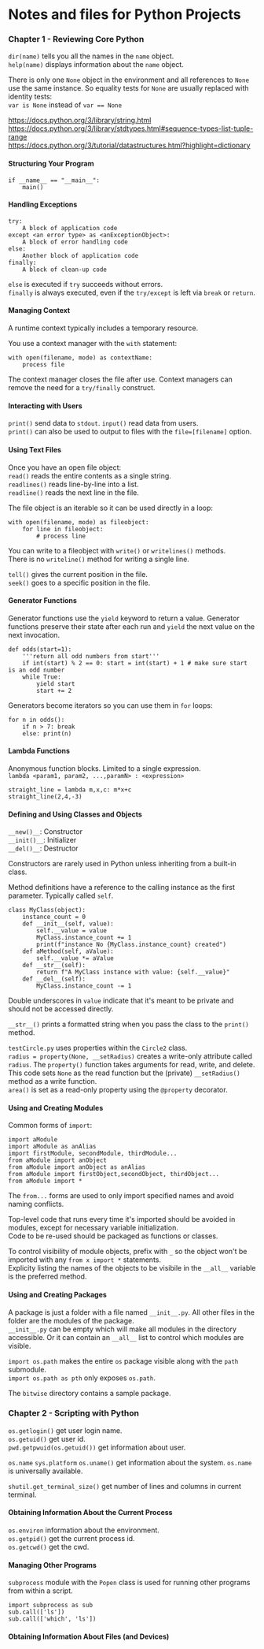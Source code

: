 # Notes and files for Python Projects

### Chapter 1 - Reviewing Core Python

`dir(name)` tells you all the names in the `name` object.<br>
`help(name)` displays information about the `name` object.

There is only one `None` object in the environment and all references to `None` use the same instance. So equality tests for `None` are usually replaced with identity tests:<br>
`var is None` instead of `var == None`

https://docs.python.org/3/library/string.html<br>
https://docs.python.org/3/library/stdtypes.html#sequence-types-list-tuple-range<br>
https://docs.python.org/3/tutorial/datastructures.html?highlight=dictionary

#### Structuring Your Program

```
if __name__ == "__main__":
    main()
```

#### Handling Exceptions

```
try:
    A block of application code
except <an error type> as <anExceptionObject>:
    A block of error handling code
else:
    Another block of application code
finally:
    A block of clean-up code
```

`else` is executed if `try` succeeds without errors.<br>
`finally` is always executed, even if the `try/except` is left via `break` or `return`.

#### Managing Context

A runtime context typically includes a temporary resource.

You use a context manager with the `with` statement:<br>
```
with open(filename, mode) as contextName:
    process file
```

The context manager closes the file after use. Context managers can remove the need for a `try/finally` construct.

#### Interacting with Users

`print()` send data to `stdout`. `input()` read data from users.<br>
`print()` can also be used to output to files with the `file=[filename]` option.

#### Using Text Files

Once you have an open file object:<br>
`read()` reads the entire contents as a single string.<br>
`readlines()` reads line-by-line into a list.<br>
`readline()` reads the next line in the file.

The file object is an iterable so it can be used directly in a loop:<br>
```
with open(filename, mode) as fileobject:
    for line in fileobject:
        # process line
```

You can write to a fileobject with `write()` or `writelines()` methods.<br>
There is no `writeline()` method for writing a single line.

`tell()` gives the current position in the file.<br>
`seek()` goes to a specific position in the file.

#### Generator Functions

Generator functions use the `yield` keyword to return a value. Generator functions preserve their state after each run and `yield` the next value on the next invocation.
```
def odds(start=1):
    '''return all odd numbers from start'''
    if int(start) % 2 == 0: start = int(start) + 1 # make sure start is an odd number
    while True:
        yield start
        start += 2
```

Generators become iterators so you can use them in `for` loops:
```
for n in odds():
    if n > 7: break
    else: print(n)
```

#### Lambda Functions

Anonymous function blocks. Limited to a single expression.<br>
`lambda <param1, param2, ...,paramN> : <expression>`

`straight_line = lambda m,x,c: m*x+c`<br>
`straight_line(2,4,-3)`

#### Defining and Using Classes and Objects

`__new()__`: Constructor<br>
`__init()__`: Initializer<br>
`__del()__`: Destructor

Constructors are rarely used in Python unless inheriting from a built-in class.

Method definitions have a reference to the calling instance as the first parameter. Typically called `self`.<br>
```
class MyClass(object):
    instance_count = 0
    def __init__(self, value):
        self.__value = value
        MyClass.instance_count += 1
        print(f"instance No {MyClass.instance_count} created")
    def aMethod(self, aValue):
        self.__value *= aValue
    def __str__(self):
        return f"A MyClass instance with value: {self.__value}"
    def __del__(self):
        MyClass.instance_count -= 1
```

Double underscores in `value` indicate that it's meant to be private and should not be accessed directly.

`__str__()` prints a formatted string when you pass the class to the `print()` method.

`testCircle.py` uses properties within the `Circle2` class.<br>
`radius = property(None, __setRadius)` creates a write-only attribute called `radius`. The `property()` function takes arguments for read, write, and delete. This code sets `None` as the read function but the (private) `__setRadius()` method as a write function.<br>
`area()` is set as a read-only property using the `@property` decorator.

#### Using and Creating Modules

Common forms of `import`:
```
import aModule
import aModule as anAlias
import firstModule, secondModule, thirdModule...
from aModule import anObject
from aModule import anObject as anAlias
from aModule import firstObject,secondObject, thirdObject...
from aModule import *
```

The `from...` forms are used to only import specified names and avoid naming conflicts.

Top-level code that runs every time it's imported should be avoided in modules, except for necessary variable initialization.<br>
Code to be re-used should be packaged as functions or classes.

To control visibility of module objects, prefix with `_` so the object won't be imported with any `from x import *` statements.<br>
Explicity listing the names of the objects to be visibile in the `__all__` variable is the preferred method.

#### Using and Creating Packages

A package is just a folder with a file named `__init__.py`. All other files in the folder are the modules of the package.<br>
`__init__.py` can be empty which will make all modules in the directory accessible. Or it can contain an `__all__` list to control which modules are visible.

`import os.path` makes the entire `os` package visible along with the `path` submodule.<br>
`import os.path as pth` only exposes `os.path`.

The `bitwise` directory contains a sample package.

### Chapter 2 - Scripting with Python

`os.getlogin()` get user login name.<br>
`os.getuid()` get user id.<br>
`pwd.getpwuid(os.getuid())` get information about user.

`os.name` `sys.platform` `os.uname()` get information about the system. `os.name` is universally available.

`shutil.get_terminal_size()` get number of lines and columns in current terminal.

#### Obtaining Information About the Current Process

`os.environ` information about the environment.<br>
`os.getpid()` get the current process id.<br>
`os.getcwd()` get the cwd.

#### Managing Other Programs

`subprocess` module with the `Popen` class is used for running other programs from within a script.
```
import subprocess as sub
sub.call(['ls'])
sub.call(['which', 'ls'])
```

#### Obtaining Information About Files (and Devices)
